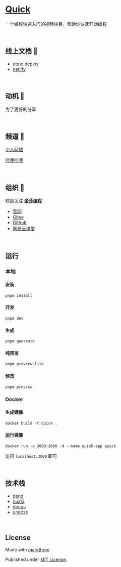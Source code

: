 # [Quick](https://qk3.deno.dev/)

一个编程快速入门的视频栏目，帮助你快速开始编程

<br />

## 线上文档 🐳
 
- [deno deploy](https://qk3.deno.dev/)
- [netlify](https://qk-3.netlify.app/)

<br />

## 动机 🦖

为了更好的分享

<br />

## 频道 🦕

[个人网站](https://mt3.netlify.app/)

[哔哩哔哩](https://space.bilibili.com/590784571)

<br />

## 组织 🦔

欢迎关注 [**帝莎编程**](http://dishaxy.dishait.cn/)

- [官网](http://dishaxy.dishait.cn/)
- [Gitee](https://gitee.com/dishait)
- [Github](https://github.com/dishait)
- [网易云课堂](https://study.163.com/provider/480000001892585/index.htm?share=2&shareId=480000001892585)

<br />

## 运行

### 本地

#### 安装

```shell
pnpm install
```

#### 开发

```shell
pnpm dev
```

#### 生成

```shell
pnpm generate
```

#### 纯预览

```shell
pnpm preview-lite
```

#### 预览

```shell
pnpm preview
```

### Docker

#### 生成镜像

```shell
docker build -t quick .
```

#### 运行镜像

```shell
docker run -p 3000:3000 -d --name quick-app quick
```

访问 `localhost:3000` 即可

<br />

## 技术栈

- [deno](https://github.com/denoland/deno)
- [nuxt3](https://github.com/nuxt/nuxt)
- [docus](https://github.com/nuxt-themes/docus)
- [unocss](https://github.com/unocss/unocss)

<br />

## License

Made with [markthree](https://github.com/markthree)

Published under [MIT License](./LICENSE).
